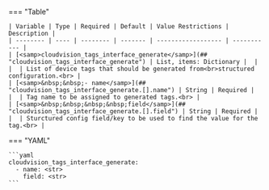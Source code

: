 === "Table"

    | Variable | Type | Required | Default | Value Restrictions | Description |
    | -------- | ---- | -------- | ------- | ------------------ | ----------- |
    | [<samp>cloudvision_tags_interface_generate</samp>](## "cloudvision_tags_interface_generate") | List, items: Dictionary |  |  |  | List of device tags that should be generated from<br>structured configuration.<br> |
    | [<samp>&nbsp;&nbsp;- name</samp>](## "cloudvision_tags_interface_generate.[].name") | String | Required |  |  | Tag name to be assigned to generated tags.<br> |
    | [<samp>&nbsp;&nbsp;&nbsp;&nbsp;field</samp>](## "cloudvision_tags_interface_generate.[].field") | String | Required |  |  | Sturctured config field/key to be used to find the value for the tag.<br> |

=== "YAML"

    ```yaml
    cloudvision_tags_interface_generate:
      - name: <str>
        field: <str>
    ```
